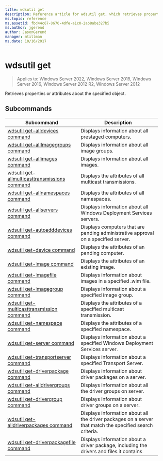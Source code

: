 ```yaml
---
title: wdsutil get
description: Reference article for wdsutil get, which retrieves properties or attributes about the specified object.
ms.topic: reference
ms.assetid: fbd44c67-0670-4dfe-a1c0-2ab8abe327b5
ms.author: jgerend
author: JasonGerend
manager: mtillman
ms.date: 10/16/2017
---
```


# wdsutil get

>Applies to: Windows Server 2022, Windows Server 2019, Windows Server 2016, Windows Server 2012 R2, Windows Server 2012

Retrieves properties or attributes about the specified object.

## Subcommands
|Subcommand|Description|
|-------|--------|
|[wdsutil get-alldevices command](wdsutil-get-alldevices.md)|Displays information about all prestaged computers.|
|[wdsutil get-allImagegroups command](wdsutil-get-allimagegroups.md)|Displays information about all image groups.|
|[wdsutil get-allimages command](wdsutil-get-allimages.md)|Displays information about all images.|
|[wdsutil get-allmulticasttransmissions command](wdsutil-get-allmulticasttransmissions.md)|Displays the attributes of all multicast transmissions.|
|[wdsutil get-allnamespaces command](wdsutil-get-allnamespaces.md)|Displays the attributes of all namespaces.|
|[wdsutil get-allservers command](wdsutil-get-allservers.md)|Displays information about all Windows Deployment Services servers.|
|[wdsutil get-autoadddevices command](wdsutil-get-autoadddevices.md)|Displays computers that are pending administrative approval on a specified server.|
|[wdsutil get-device command](wdsutil-get-device.md)|Displays the attributes of an pending computer.|
|[wdsutil get-image command](wdsutil-get-image.md)|Displays the attributes of an existing image.|
|[wdsutil get-imagefile command](wdsutil-get-imagefile.md)|Displays information about images in a specified .wim file.|
|[wdsutil get-imagegroup command](wdsutil-get-imagegroup.md)|Displays information about a specified image group.|
|[wdsutil get-multicasttransmission command](wdsutil-get-multicasttransmission.md)|Displays the attributes of a specified multicast transmission.|
|[wdsutil get-namespace command](wdsutil-get-namespace.md)|Displays the attributes of a specified namespace.|
|[wdsutil get-server command](wdsutil-get-server.md)|Displays information about a specified Windows Deployment Services server.|
|[wdsutil get-transportserver command](wdsutil-get-transportserver.md)|Displays information about a specified Transport Server.|
|[wdsutil get-driverpackage command](wdsutil-get-driverpackage.md)|Displays information about driver packages on a server.|
|[wdsutil get-alldrivergroups command](wdsutil-get-alldrivergroups.md)|Displays information about all the driver groups on server.|
|[wdsutil get-drivergroup command](wdsutil-get-drivergroup.md)|Displays information about driver groups on a server.|
|[wdsutil get-alldriverpackages command](wdsutil-get-alldriverpackages.md)|Displays information about all the driver packages on a server that match the specified search criteria.|
|[wdsutil get-driverpackagefile command](wdsutil-get-driverpackagefile.md)|Displays information about a driver package, including the drivers and files it contains.|
